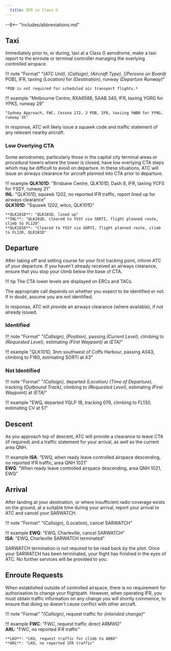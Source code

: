```yaml
---
  title: IFR in Class G 
---
```


--8<-- "includes/abbreviations.md"

## Taxi
Immediately prior to, or during, taxi at a Class G aerodrome, make a taxi report to the enroute or terminal controller managing the overlying controlled airspace.

!!! note "Format"
    "*(ATC Unit)*, *(Callsign)*, *(Aircraft Type)*, [*(Persons on Board)* POB], IFR, taxiing *(Location)* for *(Destination)*, runway *(Departure Runway)*"

    *POB is not required for scheduled air transport flights.*

!!! example
    "Melbourne Centre, RXA6588, SAAB 340, IFR, taxiing YORG for YPKS, runway 29"

    "Sydney Approach, FWC, Cessna 172, 3 POB, IFR, taxiing YWBN for YYNG, runway 35"

In response, ATC will likely issue a squawk code and traffic statement of any relevant nearby aircraft.

### Low Overlying CTA
Some aerodromes, particularly those in the capital city terminal areas or procedural towers where the tower is closed, have low overlying CTA steps which may be difficult to avoid on departure. In these situations, ATC will issue an airways clearance for aircraft planned into CTA prior to departure.

!!! example
    **QLK101D**: "Brisbane Centre, QLK101D, Dash 8, IFR, taxiing YCFS for YSSY, runway 21"  
    **INL**: "QLK101D, squawk 1202, no reported IFR traffic, report lined up for airways clearance"  
    **QLK101D**: "Squawk 1202, wilco, QLK101D"  

    **QLK101D**: "QLK101D, lined up"  
    **INL**: "QLK101D, cleared to YSSY via SORTI, flight planned route, climb to FL120"  
    **QLK101D**: "Cleared to YSSY via SORTI, flight planned route, climb to FL120, QLK101D"

## Departure
After taking off and setting course for your first tracking point, inform ATC of your departure. If you haven't already received an airways clearance, ensure that you stop your climb below the base of CTA.

!!! tip
    The CTA lower levels are displayed on ERCs and TACs.

The appropriate call depends on whether you expect to be identified or not. If in doubt, assume you are *not* identified.

In response, ATC will provide an airways clearance (where available), if not already issued.

### Identified
!!! note "Format"
    "*(Callsign)*, *(Position)*, passing *(Current Level)*, climbing to *(Requested Level)*, estimating *(First Waypoint)* at *(ETA)*"  

!!! example 
    "QLK101D, 3nm southwest of Coffs Harbour, passing A043, climbing to F180, estimating SORTI at 43"

### Not Identified
!!! note "Format" 
    "*(Callsign)*, departed *(Location)* *(Time of Departure)*, tracking *(Outbound Track)*, climbing to *(Requested Level)*, estimating *(First Waypoint)* at *(ETA)*" 

!!! example 
    "EWQ, departed YQLP 18, tracking 076, climbing to FL130, estimating CV at 51"

## Descent 
As you approach top of descent, ATC will provide a clearance to leave CTA (if required) and a traffic statement for your arrival, as well as the current area QNH.

!!! example
    **ISA**: "EWQ, when ready leave controlled airspace descending, no reported IFR traffic, area QNH 1021"  
    **EWQ**: "When ready leave controlled airspace descending, area QNH 1021, EWQ"

## Arrival
After landing at your destination, or where insufficient radio coverage exists on the ground, at a suitable time during your arrival, report your arrival to ATC and cancel your SARWATCH.

!!! note "Format"
    "(Callsign), (Location), cancel SARWATCH"

!!! example
    **EWQ**: "EWQ, Charleville, cancel SARWATCH"  
    **ISA**: "EWQ, Charleville SARWATCH terminated"

SARWATCH termination is not required to be read back by the pilot. Once your SARWATCH has been terminated, your flight has finished in the eyes of ATC. No further services will be provided to you.

## Enroute Requests
When established outside of controlled airspace, there is no requirement for authorisation to change your flightpath. However, when operating IFR, you must obtain traffic information on any change you will shortly commence, to ensure that doing so doesn't cause conflict with other aircraft.

!!! note "Format"
    "*(Callsign)*, request traffic for *(intended change)*"

!!! example
    **FWC**: "FWC, request traffic direct ARMWD"  
    **ARL**: "FWC, no reported IFR traffic"

    **LKU**: "LKU, request traffic for climb to A060"  
    **ARL**: "LKU, no reported IFR traffic"